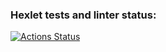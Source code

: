 ### Hexlet tests and linter status:
[![Actions Status](https://github.com/AlinLob/frontend-project-46/workflows/hexlet-check/badge.svg)](https://github.com/AlinLob/frontend-project-46/actions)